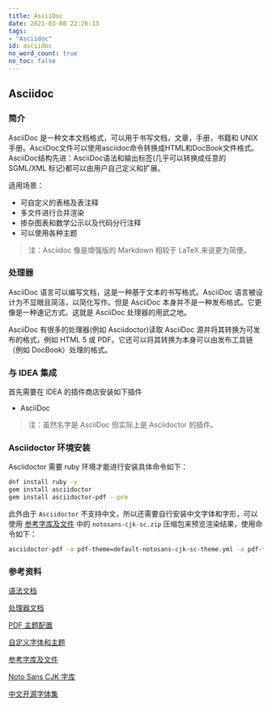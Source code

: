 ```yaml
---
title: AsciiDoc
date: 2021-03-08 22:26:13
tags:
- "Asciidoc"
id: asciidoc
no_word_count: true
no_toc: false
---
```


## Asciidoc

### 简介

AsciiDoc 是一种文本文档格式，可以用于书写文档，文章，手册，书籍和 UNIX 手册。AsciiDoc文件可以使用asciidoc命令转换成HTML和DocBook文件格式。AsciiDoc结构先进：AsciiDoc语法和输出标签(几乎可以转换成任意的 SGML/XML 标记)都可以由用户自己定义和扩展。

适用场景：

- 可自定义的表格及表注释
- 多文件进行合并渲染
- 掺杂图表和数学公示以及代码分行注释
- 可以使用各种主题

> 注：Asciidoc 像是增强版的 Markdown 相较于 LaTeX 来说更为简便。

### 处理器

AsciiDoc 语言可以编写文档，这是一种基于文本的书写格式。AsciiDoc 语言被设计为不显眼且简洁，以简化写作。但是 AsciiDoc 本身并不是一种发布格式。它更像是一种速记方式。这就是 AsciiDoc 处理器的用武之地。

AsciiDoc 有很多的处理器(例如 Asciidoctor)读取 AsciiDoc 源并将其转换为可发布的格式，例如 HTML 5 或 PDF。它还可以将其转换为本身可以由发布工具链（例如 DocBook）处理的格式。

### 与 IDEA 集成

首先需要在 IDEA 的插件商店安装如下插件

- AsciiDoc 

> 注：虽然名字是 AsciiDoc 但实际上是 Asciidoctor 的插件。

### Asciidoctor 环境安装

Asciidoctor 需要 ruby 环境才能进行安装具体命令如下：

```bash
dnf install ruby -y
gem install asciidoctor
gem install asciidoctor-pdf --pre
```

此外由于 `Asciidoctor` 不支持中文，所以还需要自行安装中文字体和字形，可以使用 [参考字库及文件](https://github.com/life888888/asciidoctor-pdf-cjk-ext) 中的 `notosans-cjk-sc.zip` 压缩包来预览渲染结果，使用命令如下：

```bash
asciidoctor-pdf -a pdf-theme=default-notosans-cjk-sc-theme.yml -a pdf-fontsdir=. test.adoc
```

### 参考资料

[语法文档](https://docs.asciidoctor.org/asciidoc/latest/)

[处理器文档](https://docs.asciidoctor.org/asciidoctor/latest/)

[PDF 主题配置](https://docs.asciidoctor.org/pdf-converter/latest/theme/)

[自定义字体和主题](https://docs.asciidoctor.org/pdf-converter/latest/theme/cjk/)

[参考字库及文件](https://github.com/life888888/asciidoctor-pdf-cjk-ext)

[Noto Sans CJK 字库](https://github.com/notofonts/noto-cjk)

[中文开源字体集](https://drxie.github.io/OSFCC/)
